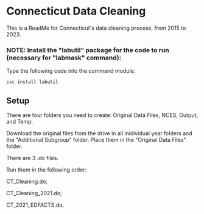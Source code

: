 
# Connecticut Data Cleaning

This is a ReadMe for Connecticut's data cleaning process, from 2015 to 2023.


### NOTE: Install the "labutil" package for the code to run (necessary for "labmask" command):

Type the following code into the command module:
```
ssc install labutil
```


## Setup

There are four folders you need to create: 
Original Data Files, NCES, Output, and Temp. 

Download the original files from the drive in all inidividual year folders and the "Additional Subgroup" folder. Place them in the "Original Data Files" folder. 

There are 3 .do files. 

Run them in the following order:

CT_Cleaning.do; 

CT_Cleaning_2021.do; 

CT_2021_EDFACTS.do.
